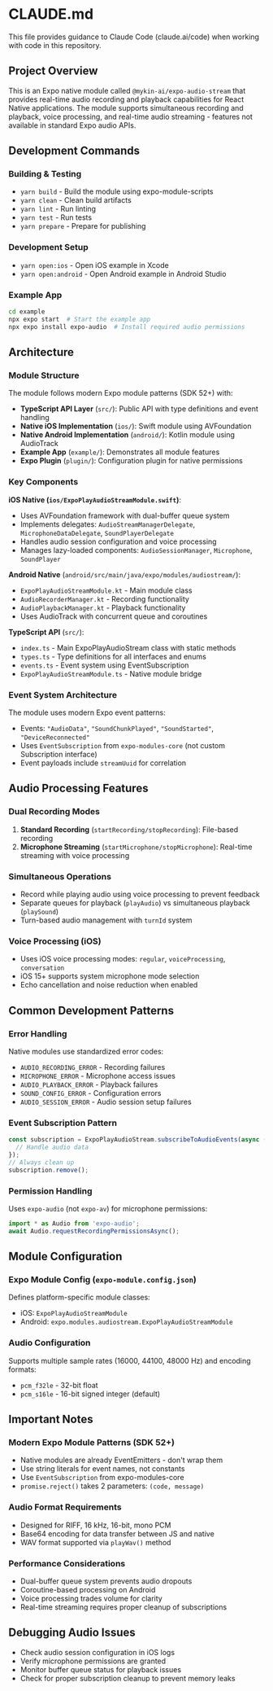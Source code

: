 # CLAUDE.md

This file provides guidance to Claude Code (claude.ai/code) when working with code in this repository.

## Project Overview

This is an Expo native module called `@mykin-ai/expo-audio-stream` that provides real-time audio recording and playback capabilities for React Native applications. The module supports simultaneous recording and playback, voice processing, and real-time audio streaming - features not available in standard Expo audio APIs.

## Development Commands

### Building & Testing
- `yarn build` - Build the module using expo-module-scripts
- `yarn clean` - Clean build artifacts  
- `yarn lint` - Run linting
- `yarn test` - Run tests
- `yarn prepare` - Prepare for publishing

### Development Setup
- `yarn open:ios` - Open iOS example in Xcode
- `yarn open:android` - Open Android example in Android Studio

### Example App
```bash
cd example
npx expo start  # Start the example app
npx expo install expo-audio  # Install required audio permissions
```

## Architecture

### Module Structure
The module follows modern Expo module patterns (SDK 52+) with:

- **TypeScript API Layer** (`src/`): Public API with type definitions and event handling
- **Native iOS Implementation** (`ios/`): Swift module using AVFoundation 
- **Native Android Implementation** (`android/`): Kotlin module using AudioTrack
- **Example App** (`example/`): Demonstrates all module features
- **Expo Plugin** (`plugin/`): Configuration plugin for native permissions

### Key Components

**iOS Native (`ios/ExpoPlayAudioStreamModule.swift`)**:
- Uses AVFoundation framework with dual-buffer queue system
- Implements delegates: `AudioStreamManagerDelegate`, `MicrophoneDataDelegate`, `SoundPlayerDelegate`
- Handles audio session configuration and voice processing
- Manages lazy-loaded components: `AudioSessionManager`, `Microphone`, `SoundPlayer`

**Android Native** (`android/src/main/java/expo/modules/audiostream/`):
- `ExpoPlayAudioStreamModule.kt` - Main module class
- `AudioRecorderManager.kt` - Recording functionality  
- `AudioPlaybackManager.kt` - Playback functionality
- Uses AudioTrack with concurrent queue and coroutines

**TypeScript API** (`src/`):
- `index.ts` - Main ExpoPlayAudioStream class with static methods
- `types.ts` - Type definitions for all interfaces and enums
- `events.ts` - Event system using EventSubscription
- `ExpoPlayAudioStreamModule.ts` - Native module bridge

### Event System Architecture
The module uses modern Expo event patterns:
- Events: `"AudioData"`, `"SoundChunkPlayed"`, `"SoundStarted"`, `"DeviceReconnected"`
- Uses `EventSubscription` from `expo-modules-core` (not custom Subscription interface)
- Event payloads include `streamUuid` for correlation

## Audio Processing Features

### Dual Recording Modes
1. **Standard Recording** (`startRecording/stopRecording`): File-based recording
2. **Microphone Streaming** (`startMicrophone/stopMicrophone`): Real-time streaming with voice processing

### Simultaneous Operations  
- Record while playing audio using voice processing to prevent feedback
- Separate queues for playback (`playAudio`) vs simultaneous playback (`playSound`)
- Turn-based audio management with `turnId` system

### Voice Processing (iOS)
- Uses iOS voice processing modes: `regular`, `voiceProcessing`, `conversation`  
- iOS 15+ supports system microphone mode selection
- Echo cancellation and noise reduction when enabled

## Common Development Patterns

### Error Handling
Native modules use standardized error codes:
- `AUDIO_RECORDING_ERROR` - Recording failures
- `MICROPHONE_ERROR` - Microphone access issues  
- `AUDIO_PLAYBACK_ERROR` - Playback failures
- `SOUND_CONFIG_ERROR` - Configuration errors
- `AUDIO_SESSION_ERROR` - Audio session setup failures

### Event Subscription Pattern
```typescript
const subscription = ExpoPlayAudioStream.subscribeToAudioEvents(async (event) => {
  // Handle audio data
});
// Always clean up
subscription.remove();
```

### Permission Handling
Uses `expo-audio` (not `expo-av`) for microphone permissions:
```typescript
import * as Audio from 'expo-audio';
await Audio.requestRecordingPermissionsAsync();
```

## Module Configuration

### Expo Module Config (`expo-module.config.json`)
Defines platform-specific module classes:
- iOS: `ExpoPlayAudioStreamModule`  
- Android: `expo.modules.audiostream.ExpoPlayAudioStreamModule`

### Audio Configuration
Supports multiple sample rates (16000, 44100, 48000 Hz) and encoding formats:
- `pcm_f32le` - 32-bit float
- `pcm_s16le` - 16-bit signed integer (default)

## Important Notes

### Modern Expo Module Patterns (SDK 52+)
- Native modules are already EventEmitters - don't wrap them
- Use string literals for event names, not constants
- Use `EventSubscription` from expo-modules-core
- `promise.reject()` takes 2 parameters: `(code, message)`

### Audio Format Requirements  
- Designed for RIFF, 16 kHz, 16-bit, mono PCM
- Base64 encoding for data transfer between JS and native
- WAV format supported via `playWav()` method

### Performance Considerations
- Dual-buffer queue system prevents audio dropouts
- Coroutine-based processing on Android  
- Voice processing trades volume for clarity
- Real-time streaming requires proper cleanup of subscriptions

## Debugging Audio Issues
- Check audio session configuration in iOS logs
- Verify microphone permissions are granted
- Monitor buffer queue status for playback issues
- Check for proper subscription cleanup to prevent memory leaks